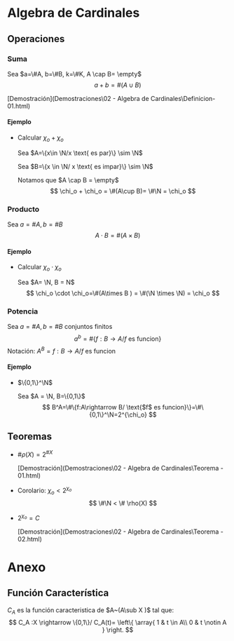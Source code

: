 # Algebra de Cardinales

## Operaciones

### Suma

Sea $a=\#A, b=\#B, k=\#K, A \cap B= \empty$
$$
a+b = \#(A\cup B)
$$

 [Demostración](Demostraciones\02 - Algebra de Cardinales\Definicion- 01.html) 

#### Ejemplo

- Calcular $\chi_o + \chi_o$

  Sea $A=\{x\in \N/x \text{ es par}\} \sim \N$

  Sea $B=\{x \in \N/ x \text{ es impar}\} \sim \N$

  Notamos que $A \cap B = \empty$
  $$
  \chi_o + \chi_o = \#(A\cup B)= \#\N = \chi_o
  $$

### Producto

Sea $a=\#A, b=\#B$
$$
A \cdot B= \#(A \times B)
$$

#### Ejemplo

- Calcular $\chi_o \cdot \chi_o$

  Sea $A= \N, B = N$
  $$
  \chi_o \cdot \chi_o=\#(A\times B ) = \#(\N \times \N) = \chi_o
  $$

### Potencia

Sea $a=\#A, b=\#B$ conjuntos finitos
$$
a^b=\#\{f:B \rightarrow A/ \text{$f$ es funcion} \}
$$
Notación: $A^B=f:B \rightarrow A/ \text{$f$ es funcion}$

#### Ejemplo

- $\{0,1\}^\N$

  Sea $A = \N, B=\{0,1\}$
  $$
  B^A=\#\{f:A\rightarrow B/ \text{$f$ es funcion}\}=\#\{0,1\}^\N=2^{\chi_o}
  $$

## Teoremas

- $\#\rho(X)=2^{\#X}$

   [Demostración](Demostraciones\02 - Algebra de Cardinales\Teorema - 01.html) 

- Corolario: $\chi_o < 2 ^{\chi_o}$
    $$
    \#\N < \# \rho(X)
    $$
  
- $2^{\chi_o} = C$

  [Demostración](Demostraciones\02 - Algebra de Cardinales\Teorema - 02.html) 




# Anexo

## Función Característica

$C_A$ es la función caracteristica de $A~(A\sub X )$  tal que:
$$
C_A :X \rightarrow \{0,1\}/ C_A(t)=
\left\{
	\array{
		1 & t \in A\\
		0 & t \notin A
	}
\right.
$$